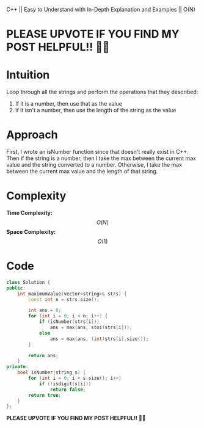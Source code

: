 C++ || Easy to Understand with In-Depth Explanation and Examples || O(N)

# PLEASE UPVOTE IF YOU FIND MY POST HELPFUL!! 🥺😁

# Intuition

Loop through all the strings and perform the operations that they described:

1. If it is a number, then use that as the value
2. if it isn't a number, then use the length of the string as the value

# Approach

First, I wrote an isNumber function since that doesn't really exist in C++. Then if the string is a number, then I take the max between the current max value and the string converted to a number. Otherwise, I take the max between the current max value and the length of that string.

# Complexity

**Time Complexity:** $$O(N)$$
**Space Complexity:** $$O(1)$$

# Code

```c++
class Solution {
public:
    int maximumValue(vector<string>& strs) {
        const int n = strs.size();

        int ans = 0;
        for (int i = 0; i < n; i++) {
            if (isNumber(strs[i]))
                ans = max(ans, stoi(strs[i]));
            else
                ans = max(ans, (int)strs[i].size());
        }

        return ans;
    }
private:
    bool isNumber(string s) {
        for (int i = 0; i < s.size(); i++)
            if (!isdigit(s[i]))
                return false;
        return true;
    }
};
```

**PLEASE UPVOTE IF YOU FIND MY POST HELPFUL!! 🥺😁**